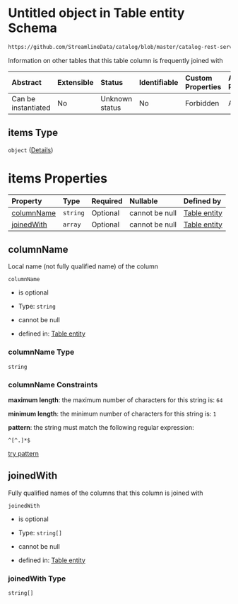 # Untitled object in Table entity Schema

```txt
https://github.com/StreamlineData/catalog/blob/master/catalog-rest-service/src/main/resources/json/schema/entity/data/table.json#/properties/joins/items
```

Information on other tables that this table column is frequently joined with

| Abstract            | Extensible | Status         | Identifiable | Custom Properties | Additional Properties | Access Restrictions | Defined In                                                          |
| :------------------ | :--------- | :------------- | :----------- | :---------------- | :-------------------- | :------------------ | :------------------------------------------------------------------ |
| Can be instantiated | No         | Unknown status | No           | Forbidden         | Allowed               | none                | [table.json*](../out/entity/data/table.json "open original schema") |

## items Type

`object` ([Details](table-definitions-columnjoin.md))

# items Properties

| Property                  | Type     | Required | Nullable       | Defined by                                                                                                                                                                                                                                             |
| :------------------------ | :------- | :------- | :------------- | :----------------------------------------------------------------------------------------------------------------------------------------------------------------------------------------------------------------------------------------------------- |
| [columnName](#columnname) | `string` | Optional | cannot be null | [Table entity](table-definitions-columnname.md "https://github.com/StreamlineData/catalog/blob/master/catalog-rest-service/src/main/resources/json/schema/entity/data/table.json#/definitions/columnJoin/properties/columnName")                       |
| [joinedWith](#joinedwith) | `array`  | Optional | cannot be null | [Table entity](table-definitions-columnjoin-properties-joinedwith.md "https://github.com/StreamlineData/catalog/blob/master/catalog-rest-service/src/main/resources/json/schema/entity/data/table.json#/definitions/columnJoin/properties/joinedWith") |

## columnName

Local name (not fully qualified name) of the column

`columnName`

*   is optional

*   Type: `string`

*   cannot be null

*   defined in: [Table entity](table-definitions-columnname.md "https://github.com/StreamlineData/catalog/blob/master/catalog-rest-service/src/main/resources/json/schema/entity/data/table.json#/definitions/columnJoin/properties/columnName")

### columnName Type

`string`

### columnName Constraints

**maximum length**: the maximum number of characters for this string is: `64`

**minimum length**: the minimum number of characters for this string is: `1`

**pattern**: the string must match the following regular expression: 

```regexp
^[^.]*$
```

[try pattern](https://regexr.com/?expression=%5E%5B%5E.%5D\*%24 "try regular expression with regexr.com")

## joinedWith

Fully qualified names of the columns that this column is joined with

`joinedWith`

*   is optional

*   Type: `string[]`

*   cannot be null

*   defined in: [Table entity](table-definitions-columnjoin-properties-joinedwith.md "https://github.com/StreamlineData/catalog/blob/master/catalog-rest-service/src/main/resources/json/schema/entity/data/table.json#/definitions/columnJoin/properties/joinedWith")

### joinedWith Type

`string[]`
